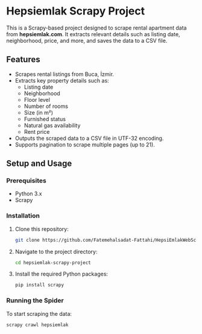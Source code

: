 # Hepsiemlak Scrapy Project

This is a Scrapy-based project designed to scrape rental apartment data from **hepsiemlak.com**. It extracts relevant details such as listing date, neighborhood, price, and more, and saves the data to a CSV file.

## Features

- Scrapes rental listings from Buca, İzmir.
- Extracts key property details such as:
  - Listing date
  - Neighborhood
  - Floor level
  - Number of rooms
  - Size (in m²)
  - Furnished status
  - Natural gas availability
  - Rent price
- Outputs the scraped data to a CSV file in UTF-32 encoding.
- Supports pagination to scrape multiple pages (up to 21).

## Setup and Usage

### Prerequisites

- Python 3.x
- Scrapy

### Installation

1. Clone this repository:
    ```bash
    git clone https://github.com/Fatemehalsadat-Fattahi/HepsiEmlakWebScraping.git
    ```
2. Navigate to the project directory:
    ```bash
    cd hepsiemlak-scrapy-project
    ```
3. Install the required Python packages:
    ```bash
    pip install scrapy
    ```

### Running the Spider

To start scraping the data:

```bash
scrapy crawl hepsiemlak
